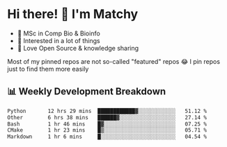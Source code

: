 # Hi there! 👋 I'm Matchy

- 🧬 MSc in Comp Bio & Bioinfo
- 🎈 Interested in a lot of things
- 💜 Love Open Source & knowledge sharing

Most of my pinned repos are not so-called "featured" repos 😂 I pin repos just to find them more easily

## 📊 Weekly Development Breakdown

<!--START_SECTION:waka-->

```txt
Python       12 hrs 29 mins  ████████████▓░░░░░░░░░░░░   51.12 %
Other        6 hrs 38 mins   ██████▓░░░░░░░░░░░░░░░░░░   27.14 %
Bash         1 hr 46 mins    █▓░░░░░░░░░░░░░░░░░░░░░░░   07.25 %
CMake        1 hr 23 mins    █▒░░░░░░░░░░░░░░░░░░░░░░░   05.71 %
Markdown     1 hr 6 mins     █░░░░░░░░░░░░░░░░░░░░░░░░   04.54 %
```

<!--END_SECTION:waka-->
